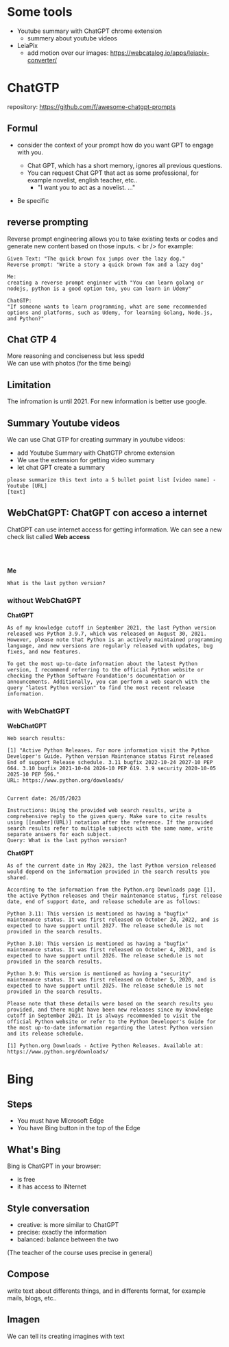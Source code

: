 # Some tools

- Youtube summary with ChatGPT chrome extension
  - summery about youtube videos
- LeiaPix
  - add motion over our images: https://webcatalog.io/apps/leiapix-converter/

# ChatGTP

repository: https://github.com/f/awesome-chatgpt-prompts

## Formul

- consider the context of your prompt how do you want GPT to engage with you.

  - Chat GPT, which has a short memory, ignores all previous questions.
  - You can request Chat GPT that act as some professional, for example novelist, english teacher, etc..
    - "I want you to act as a novelist. ..."

- Be specific

## reverse prompting

Reverse prompt engineering allows you to take existing texts or codes and generate new content based on those inputs.
< br />
for example:

```
Given Text: "The quick brown fox jumps over the lazy dog."
Reverse prompt: "Write a story a quick brown fox and a lazy dog"

Me:
creating a reverse prompt enginner with "You can learn golang or nodejs, python is a good option too, you can learn in Udemy"

ChatGTP:
"If someone wants to learn programming, what are some recommended options and platforms, such as Udemy, for learning Golang, Node.js, and Python?"

```

## Chat GTP 4

More reasoning and conciseness but less spedd <br />
We can use with photos (for the time being)

## Limitation

The infromation is until 2021. For new information is better use google.

## Summary Youtube videos

We can use Chat GTP for creating summary in youtube videos:

- add Youtube Summary with ChatGTP chrome extension
- We use the extension for getting video summary
- let chat GPT create a summary

```
please summarize this text into a 5 bullet point list [video name] - Youtube [URL]
[text]

```

## WebChatGPT: ChatGPT con acceso a internet

ChatGPT can use internet access for getting information.
We can see a new check list called **Web access**

<br /><br />

**Me**

```
What is the last python version?
```

### without WebChatGPT

**ChatGPT**

```
As of my knowledge cutoff in September 2021, the last Python version released was Python 3.9.7, which was released on August 30, 2021. However, please note that Python is an actively maintained programming language, and new versions are regularly released with updates, bug fixes, and new features.

To get the most up-to-date information about the latest Python version, I recommend referring to the official Python website or checking the Python Software Foundation's documentation or announcements. Additionally, you can perform a web search with the query "latest Python version" to find the most recent release information.
```

### with WebChatGPT

**WebChatGPT**

```
Web search results:

[1] "Active Python Releases. For more information visit the Python Developer's Guide. Python version Maintenance status First released End of support Release schedule. 3.11 bugfix 2022-10-24 2027-10 PEP 664. 3.10 bugfix 2021-10-04 2026-10 PEP 619. 3.9 security 2020-10-05 2025-10 PEP 596."
URL: https://www.python.org/downloads/


Current date: 26/05/2023

Instructions: Using the provided web search results, write a comprehensive reply to the given query. Make sure to cite results using [[number](URL)] notation after the reference. If the provided search results refer to multiple subjects with the same name, write separate answers for each subject.
Query: What is the last python version?
```

**ChatGPT**

```
As of the current date in May 2023, the last Python version released would depend on the information provided in the search results you shared.

According to the information from the Python.org Downloads page [1], the active Python releases and their maintenance status, first release date, end of support date, and release schedule are as follows:

Python 3.11: This version is mentioned as having a "bugfix" maintenance status. It was first released on October 24, 2022, and is expected to have support until 2027. The release schedule is not provided in the search results.

Python 3.10: This version is mentioned as having a "bugfix" maintenance status. It was first released on October 4, 2021, and is expected to have support until 2026. The release schedule is not provided in the search results.

Python 3.9: This version is mentioned as having a "security" maintenance status. It was first released on October 5, 2020, and is expected to have support until 2025. The release schedule is not provided in the search results.

Please note that these details were based on the search results you provided, and there might have been new releases since my knowledge cutoff in September 2021. It is always recommended to visit the official Python website or refer to the Python Developer's Guide for the most up-to-date information regarding the latest Python version and its release schedule.

[1] Python.org Downloads - Active Python Releases. Available at: https://www.python.org/downloads/
```

# Bing

## Steps

- You must have MIcrosoft Edge
- You have Bing button in the top of the Edge

## What's Bing

Bing is ChatGPT in your browser:

- is free
- it has access to INternet

## Style conversation

- creative: is more similar to ChatGPT
- precise: exactly the information
- balanced: balance between the two

(The teacher of the course uses precise in general)

## Compose

write text about differents things, and in differents format, for example mails, blogs, etc..

## Imagen

We can tell its creating imagines with text
